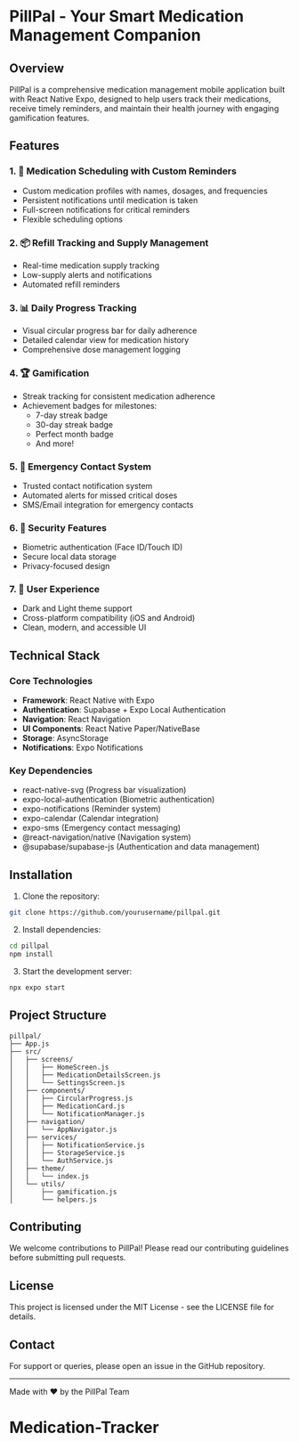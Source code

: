 # PillPal - Your Smart Medication Management Companion

## Overview
PillPal is a comprehensive medication management mobile application built with React Native Expo, designed to help users track their medications, receive timely reminders, and maintain their health journey with engaging gamification features.

## Features

### 1. 💊 Medication Scheduling with Custom Reminders
- Custom medication profiles with names, dosages, and frequencies
- Persistent notifications until medication is taken
- Full-screen notifications for critical reminders
- Flexible scheduling options

### 2. 📦 Refill Tracking and Supply Management
- Real-time medication supply tracking
- Low-supply alerts and notifications
- Automated refill reminders

### 3. 📊 Daily Progress Tracking
- Visual circular progress bar for daily adherence
- Detailed calendar view for medication history
- Comprehensive dose management logging

### 4. 🏆 Gamification
- Streak tracking for consistent medication adherence
- Achievement badges for milestones:
  - 7-day streak badge
  - 30-day streak badge
  - Perfect month badge
  - And more!

### 5. 🚨 Emergency Contact System
- Trusted contact notification system
- Automated alerts for missed critical doses
- SMS/Email integration for emergency contacts

### 6. 🔐 Security Features
- Biometric authentication (Face ID/Touch ID)
- Secure local data storage
- Privacy-focused design

### 7. 🎨 User Experience
- Dark and Light theme support
- Cross-platform compatibility (iOS and Android)
- Clean, modern, and accessible UI

## Technical Stack

### Core Technologies
- **Framework**: React Native with Expo
- **Authentication**: Supabase + Expo Local Authentication
- **Navigation**: React Navigation
- **UI Components**: React Native Paper/NativeBase
- **Storage**: AsyncStorage
- **Notifications**: Expo Notifications

### Key Dependencies
- react-native-svg (Progress bar visualization)
- expo-local-authentication (Biometric authentication)
- expo-notifications (Reminder system)
- expo-calendar (Calendar integration)
- expo-sms (Emergency contact messaging)
- @react-navigation/native (Navigation system)
- @supabase/supabase-js (Authentication and data management)

## Installation

1. Clone the repository:
```bash
git clone https://github.com/yourusername/pillpal.git
```

2. Install dependencies:
```bash
cd pillpal
npm install
```

3. Start the development server:
```bash
npx expo start
```

## Project Structure

```
pillpal/
├── App.js
├── src/
│   ├── screens/
│   │   ├── HomeScreen.js
│   │   ├── MedicationDetailsScreen.js
│   │   └── SettingsScreen.js
│   ├── components/
│   │   ├── CircularProgress.js
│   │   ├── MedicationCard.js
│   │   └── NotificationManager.js
│   ├── navigation/
│   │   └── AppNavigator.js
│   ├── services/
│   │   ├── NotificationService.js
│   │   ├── StorageService.js
│   │   └── AuthService.js
│   ├── theme/
│   │   └── index.js
│   └── utils/
│       ├── gamification.js
│       └── helpers.js
```

## Contributing
We welcome contributions to PillPal! Please read our contributing guidelines before submitting pull requests.

## License
This project is licensed under the MIT License - see the LICENSE file for details.

## Contact
For support or queries, please open an issue in the GitHub repository.

---

Made with ❤️ by the PillPal Team
# Medication-Tracker
